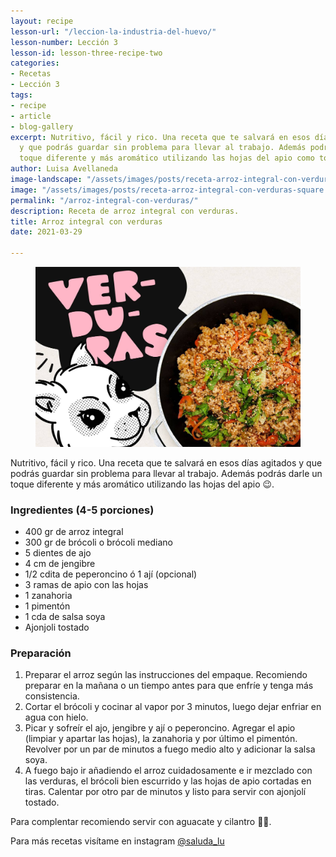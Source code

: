 ```yaml
---
layout: recipe
lesson-url: "/leccion-la-industria-del-huevo/"
lesson-number: Lección 3
lesson-id: lesson-three-recipe-two
categories:
- Recetas
- Lección 3
tags:
- recipe
- article
- blog-gallery
excerpt: Nutritivo, fácil y rico. Una receta que te salvará en esos días agitados
  y que podrás guardar sin problema para llevar al trabajo. Además podrás darle un
  toque diferente y más aromático utilizando las hojas del apio como toque final.
author: Luisa Avellaneda
image-landscape: "/assets/images/posts/receta-arroz-integral-con-verduras-landscape.jpg"
image: "/assets/images/posts/receta-arroz-integral-con-verduras-square.jpg"
permalink: "/arroz-integral-con-verduras/"
description: Receta de arroz integral con verduras.
title: Arroz integral con verduras
date: 2021-03-29

---
```

<figure>
<img src="../assets/images/posts/receta-arroz-integral-con-verduras-landscape.jpg">
</figure>

<p class="post-content-p post-content-space">Nutritivo, fácil y rico. Una receta que te salvará en esos días agitados y que podrás guardar sin problema para llevar al trabajo. Además podrás darle un toque diferente y más aromático utilizando las hojas del apio 😉.</p>

<h3>Ingredientes (4-5 porciones)</h3>

<ul>
<li>400 gr de arroz integral</li>
<li>300 gr de brócoli o brócoli mediano</li>
<li>5 dientes de ajo</li>
<li>4 cm de jengibre</li>
<li>1/2 cdita de peperoncino ó 1 ají (opcional)</li>
<li>3 ramas de apio con las hojas</li>
<li>1 zanahoria</li>
<li>1 pimentón</li>
<li>1 cda de salsa soya</li>
<li>Ajonjoli tostado</li>
</ul>

<h3>Preparación</h3>

<ol> <li>Preparar el arroz según las instrucciones del empaque. Recomiendo preparar en la mañana o un tiempo antes para que enfríe y tenga más consistencia.</li> <li>Cortar el brócoli y cocinar al vapor por 3 minutos, luego dejar enfriar en agua con hielo.</li> <li>Picar y sofreír el ajo, jengibre y ají o peperoncino. Agregar el apio (limpiar y apartar las hojas), la zanahoria y por último el pimentón. Revolver por un par de minutos a fuego medio alto y adicionar la salsa soya. </li> <li>A fuego bajo ir añadiendo el arroz cuidadosamente e ir mezclado con las verduras, el brócoli bien escurrido y las hojas de apio cortadas en tiras. Calentar por otro par de minutos y listo para servir con ajonjolí tostado.</li> </ol>

<p>Para complentar recomiendo servir con aguacate y cilantro 💚😋.</p>

<p class="post-content-p post-content-space">Para más recetas visítame en instagram <a class="link" target="_blank" href="https://www.instagram.com/saluda_lu">@saluda_lu</a></p>
